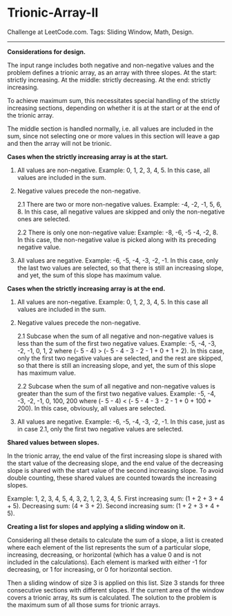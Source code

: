 # Trionic-Array-II
Challenge at LeetCode.com. Tags: Sliding Window, Math, Design.

----------------------------------------------------------------------------------------------------------------------------------------------------------------

**Considerations for design.**

The input range includes both negative and non-negative values and the problem defines a trionic array, as an array with three slopes. At the start: strictly increasing. At the middle: strictly decreasing. At the end: strictly increasing. 

To achieve maximum sum, this necessitates special handling of the strictly increasing sections, depending on whether it is at the start or at the end of the trionic array. 

The middle section is handled normally, i.e. all values are included in the sum, since not selecting one or more values in this section will leave a gap and then the array will not be trionic. 


**Cases when the strictly increasing array is at the start.**

1.	All values are non-negative. Example: 0, 1, 2, 3, 4, 5.
In this case, all values are included in the sum.

2.	Negative values precede the non-negative.

  	2.1   There are two or more non-negative values. Example: -4, -2, -1, 5, 6, 8.
In this case, all negative values are skipped and only the non-negative ones are selected.

    2.2	 There is only one non-negative value: Example: -8, -6, -5 -4, -2, 8.
In this case, the non-negative value is picked along with its preceding negative value.

4.	All values are negative. Example: -6, -5, -4, -3, -2, -1.
In this case, only the last two values are selected, so that there is still an increasing slope,
and yet, the sum of this slope has maximum value.


**Cases when the strictly increasing array is at the end.**

1.	All values are non-negative. Example: 0, 1, 2, 3, 4, 5.
In this case all values are included in the sum.

2.	Negative values precede the non-negative.

  	2.1	Subcase when the sum of all negative and non-negative values is less than the sum of the
first two negative values. Example: -5, -4, -3, -2, -1, 0, 1, 2 where (- 5 - 4) > (- 5 - 4 - 3 - 2 - 1 + 0 + 1 + 2).
In this case, only the first two negative values are selected, and the rest are skipped, so that there is still an increasing slope, and yet, the sum of this slope has maximum value.

    2.2	Subcase when the sum of all negative and non-negative values is greater than the sum of the
first two negative values. Example: -5, -4, -3, -2, -1, 0, 100, 200 where (- 5 - 4) < (- 5 - 4 - 3 - 2 - 1 + 0 + 100 + 200). In this case, obviously, all values are selected.


3.	All values are negative. Example: -6, -5, -4, -3, -2, -1.
In this case, just as in case 2.1, only the first two negative values are selected.

**Shared values between slopes.**

In the trionic array, the end value of the first increasing slope is shared with the start value of the decreasing slope, and the end value of the decreasing slope is shared with the start value of the second increasing slope. To avoid double counting, these shared values are counted towards the increasing slopes. 

Example: 1, 2, 3, 4, 5, 4, 3, 2, 1, 2, 3, 4, 5. 
First increasing sum: (1 + 2 + 3 + 4 + 5). Decreasing sum: (4 + 3 + 2). Second increasing sum: (1 + 2 + 3 + 4 + 5). 

**Creating a list for slopes and applying a sliding window on it.**

Considering all these details to calculate the sum of a slope, a list is created where each element of the list represents the sum of a particular slope, increasing, decreasing, or horizontal (which has a value 0 and is not included in the calculations). Each element is marked with either -1 for decreasing, or 1 for increasing, or 0 for horizontal section. 

Then a sliding window of size 3 is applied on this list. Size 3 stands for three consecutive sections with different slopes. If the current area of the window covers a trionic array, its sum is calculated. The solution to the problem is the maximum sum of all those sums for trionic arrays. 

